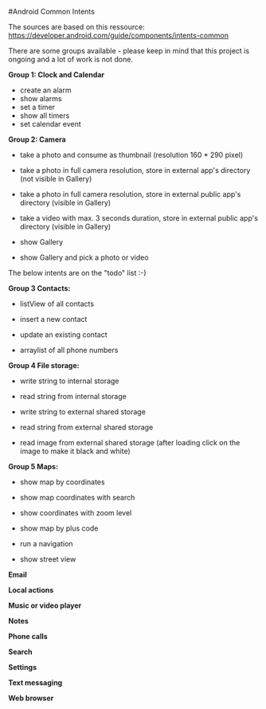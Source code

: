 #Android Common Intents

The sources are based on this ressource: https://developer.android.com/guide/components/intents-common

There are some groups available - please keep in mind that this project is ongoing and a lot of work is not done.

**Group 1: Clock and Calendar**
- create an alarm
- show alarms
- set a timer
- show all timers
- set calendar event

**Group 2: Camera**
- take a photo and consume as thumbnail (resolution 160 * 290 pixel)
- take a photo in full camera resolution, store in external app's directory (not visible in Gallery)
- take a photo in full camera resolution, store in external public app's directory (visible in Gallery)

- take a video with max. 3 seconds duration, store in external public app's directory (visible in Gallery)

- show Gallery

- show Gallery and pick a photo or video

The below intents are on the "todo" list :-)

**Group 3 Contacts:**

- listView of all contacts

- insert a new contact

- update an existing contact

- arraylist of all phone numbers

**Group 4 File storage:**

- write string to internal storage

- read string from internal storage

- write string to external shared storage

- read string from external shared storage

- read image from external shared storage (after loading click on the image to make it black and white)


**Group 5 Maps:**

- show map by coordinates

- show map coordinates with search

- show coordinates with zoom level

- show map by plus code

- run a navigation

- show street view

**Email**

**Local actions**

**Music or video player**

**Notes**

**Phone calls**

**Search**

**Settings**

**Text messaging**

**Web browser**
